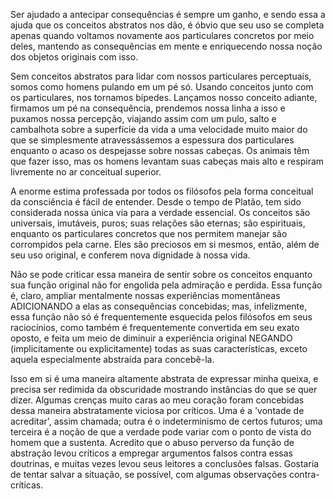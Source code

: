 Ser ajudado a antecipar consequências é sempre um ganho, e sendo essa a ajuda que os conceitos abstratos nos dão, é óbvio que seu uso se completa apenas quando voltamos novamente aos particulares concretos por meio deles, mantendo as consequências em mente e enriquecendo nossa noção dos objetos originais com isso.

Sem conceitos abstratos para lidar com nossos particulares perceptuais, somos como homens pulando em um pé só. Usando conceitos junto com os particulares, nos tornamos bípedes. Lançamos nosso conceito adiante, firmamos um pé na consequência, prendemos nossa linha a isso e puxamos nossa percepção, viajando assim com um pulo, salto e cambalhota sobre a superfície da vida a uma velocidade muito maior do que se simplesmente atravessássemos a espessura dos particulares enquanto o acaso os despejasse sobre nossas cabeças. Os animais têm que fazer isso, mas os homens levantam suas cabeças mais alto e respiram livremente no ar conceitual superior.

A enorme estima professada por todos os filósofos pela forma conceitual da consciência é fácil de entender. Desde o tempo de Platão, tem sido considerada nossa única via para a verdade essencial. Os conceitos são universais, imutáveis, puros; suas relações são eternas; são espirituais, enquanto os particulares concretos que nos permitem manejar são corrompidos pela carne. Eles são preciosos em si mesmos, então, além de seu uso original, e conferem nova dignidade à nossa vida.

Não se pode criticar essa maneira de sentir sobre os conceitos enquanto sua função original não for engolida pela admiração e perdida. Essa função é, claro, ampliar mentalmente nossas experiências momentâneas ADICIONANDO a elas as consequências concebidas; mas, infelizmente, essa função não só é frequentemente esquecida pelos filósofos em seus raciocínios, como também é frequentemente convertida em seu exato oposto, e feita um meio de diminuir a experiência original NEGANDO (implicitamente ou explicitamente) todas as suas características, exceto aquela especialmente abstraída para concebê-la.

Isso em si é uma maneira altamente abstrata de expressar minha queixa, e precisa ser redimida da obscuridade mostrando instâncias do que se quer dizer. Algumas crenças muito caras ao meu coração foram concebidas dessa maneira abstratamente viciosa por críticos. Uma é a 'vontade de acreditar', assim chamada; outra é o indeterminismo de certos futuros; uma terceira é a noção de que a verdade pode variar com o ponto de vista do homem que a sustenta. Acredito que o abuso perverso da função de abstração levou críticos a empregar argumentos falsos contra essas doutrinas, e muitas vezes levou seus leitores a conclusões falsas. Gostaria de tentar salvar a situação, se possível, com algumas observações contra-críticas.